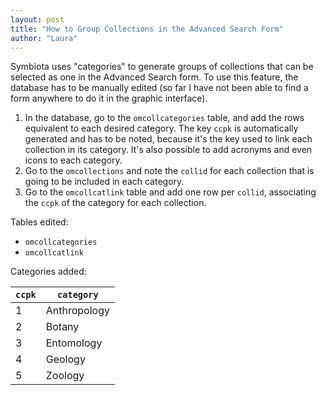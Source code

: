```yaml
---
layout: post
title: "How to Group Collections in the Advanced Search Form"
author: "Laura"
---
```


Symbiota uses "categories" to generate groups of collections that can be selected as one in the Advanced Search form. To use this feature, the database has to be manually edited (so far I have not been able to find a form anywhere to do it in the graphic interface). 

1. In the database, go to the `omcollcategories` table, and add the rows equivalent to each desired category. The key `ccpk` is automatically generated and has to be noted, because it's the key used to link each collection in its category. It's also possible to add acronyms and even icons to each category.
2. Go to the `omcollections` and note the `collid` for each collection that is going to be included in each category.
3. Go to the `omcollcatlink` table and add one row per `collid`, associating the `ccpk` of the category for each collection.

Tables edited:
- `omcollcategories`
- `omcollcatlink`

Categories added:

`ccpk` | `category`
-------|------------
1      | Anthropology
2      | Botany
3      | Entomology
4      | Geology
5      | Zoology